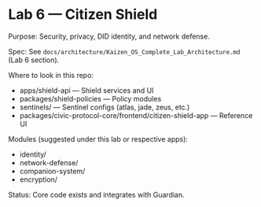 # Lab 6 — Citizen Shield

Purpose: Security, privacy, DID identity, and network defense.

Spec: See `docs/architecture/Kaizen_OS_Complete_Lab_Architecture.md` (Lab 6 section).

Where to look in this repo:
- apps/shield-api — Shield services and UI
- packages/shield-policies — Policy modules
- sentinels/ — Sentinel configs (atlas, jade, zeus, etc.)
- packages/civic-protocol-core/frontend/citizen-shield-app — Reference UI

Modules (suggested under this lab or respective apps):
- identity/
- network-defense/
- companion-system/
- encryption/

Status: Core code exists and integrates with Guardian.
